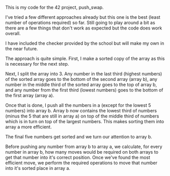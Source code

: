 This is my code for the 42 project, push_swap.

I've tried a few different approaches already but this one is the best (least number of operations required) so far.
Still going to play around a bit as there are a few things that don't work as expected but the code does work overall.

I have included the checker provided by the school but will make my own in the near future.

The approach is quite simple. First, I make a sorted copy of the array as this is necessary for the next step.

Next, I split the array into 3. Any number in the last third (highest numbers) of the sorted array goes to the bottom of 
the second array (array b), any number in the middle third of the sorted array goes to the top of array b, and
any number from the first third (lowest numbers) goes to the bottom of the first array (array a).

Once that is done, I push all the numbers in a (except for the lowest 5 numbers) into array b. Array b now contains
the lowest third of numbers (minus the 5 that are still in array a) on top of the middle third of numbers which is
in turn on top of the largest numbers. This makes sorting them into array a more efficient.

The final five numbers get sorted and we turn our attention to array b.

Before pushing any number from array b to array a, we calculate, for every number in array b, how many moves would be
required on both arrays to get that number into it's correct position. Once we've found the most efficient move, we
perform the required operations to move that number into it's sorted place in array a.
